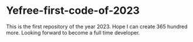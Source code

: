 # Yefree-first-code-of-2023
This is the first repository of the year 2023. Hope I can create 365 hundred more. Looking forward to become a full time developer.
